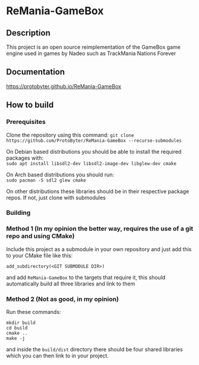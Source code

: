 # ReMania-GameBox

## Description

This project is an open source reimplementation of the GameBox game engine used in games by Nadeo such as TrackMania Nations Forever

## Documentation

https://protobyter.github.io/ReMania-GameBox

## How to build

### Prerequisites

Clone the repository using this command:
```git clone https://github.com/ProtoByter/ReMania-GameBox --recurse-submodules```

On Debian based distributions you should be able to install the required packages with:<br>
```sudo apt install libsdl2-dev libsdl2-image-dev libglew-dev cmake```

On Arch based distributions you should run:<br>
```sudo pacman -S sdl2 glew cmake```<br>

On other distributions these libraries should be in their respective package repos. If not, just clone with submodules

### Building

### <b>Method 1</b> (In my opinion the better way, requires the use of a git repo and using CMake)
Include this project as a submodule in your own repository and just add this to your CMake file like this:
```
add_subdirectory(<GIT SUBMODULE DIR>)
```
and add `ReMania-GameBox` to the targets that require it, this should automatically build all three libraries and link to them

### <b>Method 2</b> (Not as good, in my opinion)


Run these commands:<br>
```
mkdir build
cd build
cmake ..
make -j
```
and inside the `build/dist` directory there should be four shared libraries which you can then link to in your project.
